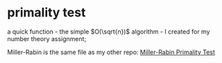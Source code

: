 # primality test

a quick function - the simple $O(\sqrt{n})$ algorithm - I created for my number theory assignment; 

Miller-Rabin is the same file as my other repo: [Miller-Rabin Primality Test](https://github.com/xhOwenMa/Miller-Rabin-Primality-Test)
